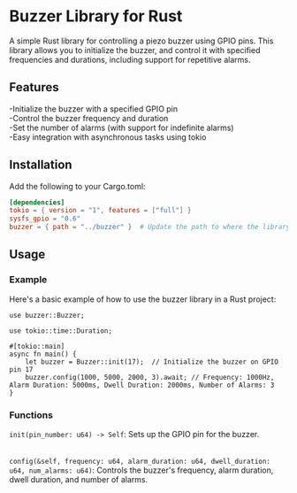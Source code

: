 # Buzzer Library for Rust
A simple Rust library for controlling a piezo buzzer using GPIO pins. This library allows you to initialize the buzzer, and control it with specified frequencies and durations, including support for repetitive alarms.

## Features
-Initialize the buzzer with a specified GPIO pin  
-Control the buzzer frequency and duration  
-Set the number of alarms (with support for indefinite alarms)  
-Easy integration with asynchronous tasks using tokio

## Installation
Add the following to your Cargo.toml:

```toml
[dependencies]
tokio = { version = "1", features = ["full"] }
sysfs_gpio = "0.6"
buzzer = { path = "../buzzer" }  # Update the path to where the library is located
```
## Usage
### Example
Here's a basic example of how to use the buzzer library in a Rust project:

```
use buzzer::Buzzer;

use tokio::time::Duration;  

#[tokio::main]  
async fn main() {  
    let buzzer = Buzzer::init(17);  // Initialize the buzzer on GPIO pin 17  
    buzzer.config(1000, 5000, 2000, 3).await; // Frequency: 1000Hz, Alarm Duration: 5000ms, Dwell Duration: 2000ms, Number of Alarms: 3
}
```

### Functions
```init(pin_number: u64) -> Self```: Sets up the GPIO pin for the buzzer.
</br></br></br>
```config(&self, frequency: u64, alarm_duration: u64, dwell_duration: u64, num_alarms: u64)```: Controls the buzzer's frequency, alarm duration, dwell duration, and number of alarms.
